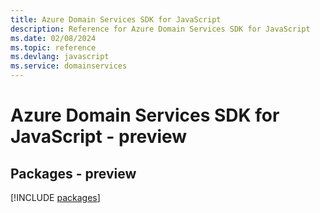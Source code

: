 ```yaml
---
title: Azure Domain Services SDK for JavaScript
description: Reference for Azure Domain Services SDK for JavaScript
ms.date: 02/08/2024
ms.topic: reference
ms.devlang: javascript
ms.service: domainservices
---
```

# Azure Domain Services SDK for JavaScript - preview
## Packages - preview
[!INCLUDE [packages](domain-services-index.md)]